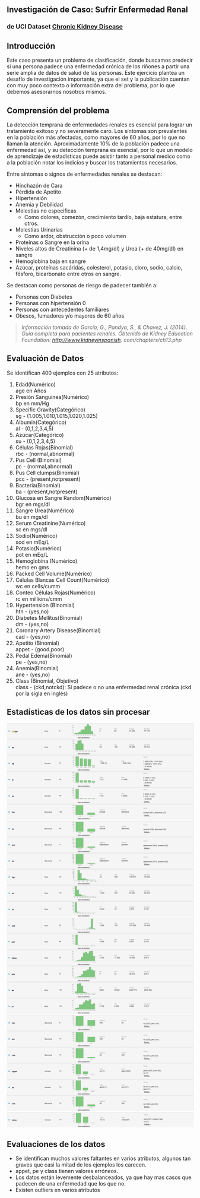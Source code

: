 ## Investigación de Caso: Sufrir Enfermedad Renal  
### de UCI Dataset [Chronic Kidney Disease](https://archive.ics.uci.edu/dataset/336/chronic+kidney+disease)  

## Introducción  
Este caso presenta un problema de clasificación, donde buscamos predecir si una persona padece una enfermedad crónica de los riñones a partir una serie amplia de datos de salud de las personas. Este ejercicio plantea un desafío de investigación importante, ya que el set y la publicación cuentan con muy poco contexto o información extra del problema, por lo que debemos asesorarnos nosotros mismos.  

## Comprensión del problema  
La detección temprana de enfermedades renales es esencial para lograr un tratamiento exitoso y no severamente caro. Los síntomas son prevalentes en la población más afectadas, como mayores de 60 años, por lo que no llaman la atención. Aproximadamente 10% de la población padece una enfermedad así, y su detección temprana es esencial, por lo que un modelo de aprendizaje de estadísticas puede asistir tanto a personal medico como a la población notar los indicios y buscar los tratamientos necesarios.   

Entre síntomas o signos de enfermedades renales se destacan:  
- Hinchazón de Cara  
- Pérdida de Apetito  
- Hipertensión  
- Anemia y Debilidad  
- Molestias no especificas  
    - Como dolores, comezón, crecimiento tardío, baja estatura, entre otros.  
- Molestias Urinarias  
    - Como ardor, obstrucción o poco volumen  
- Proteínas o Sangre en la orina  
- Niveles altos de Creatinina (+ de 1,4mg/dl) y Urea (+ de 40mg/dl) en sangre 
- Hemoglobina baja en sangre  
- Azúcar, proteínas sacáridas, colesterol, potasio, cloro, sodio, calcio, fósforo, bicarbonato entre otros en sangre.

Se destacan como personas de riesgo de padecer también a:
- Personas con Diabetes  
- Personas con hipertensión  0
- Personas con antecedentes familiares  
- Obesos, fumadores y/o mayores de 60 años   

> *Información tomada de García, G., Pandya, S., & Chavez, J. (2014). Guía completa para pacientes renales. Obtenido de Kidney Education Foundation: http://www.kidneyinspanish. com/chapters/ch13.php*

## Evaluación de Datos  
Se identifican 400 ejemplos con 25 atributos:  
1. Edad(Numérico)  
  	age en Años  
2. Presión Sanguínea(Numérico)  
    bp en mm/Hg  
3. Specific Gravity(Categórico)  
  	sg - (1.005,1.010,1.015,1.020,1.025)  
4. Albumin(Categórico)  
	al - (0,1,2,3,4,5)  
5. Azúcar(Categórico)  
	su - (0,1,2,3,4,5)  
6. Células Rojas(Binomial)  
	rbc - (normal,abnormal)  
7. Pus Cell (Binomial)  
	pc - (normal,abnormal)  
8. Pus Cell clumps(Binomial)  
	pcc - (present,notpresent)  
9. Bacteria(Binomial)  
	ba  - (present,notpresent)  
10. Glucosa en Sangre Random(Numérico)		  
	bgr en mgs/dl  
11. Sangre Urea(Numérico)	  
	bu en mgs/dl  
12. Serum Creatinine(Numérico)	  
	sc en mgs/dl  
13. Sodio(Numérico)  
	sod en mEq/L  
14. Potasio(Numérico)	  
	pot en mEq/L  
15. Hemoglobina (Numérico)  
	hemo en gms  
16. Packed  Cell Volume(Numérico)  
17. Células Blancas Cell Count(Numérico)  
	wc en cells/cumm  
18. Conteo Células Rojas(Numérico)	  
	rc en millions/cmm  
19. Hypertension (Binomial)	  
	htn - (yes,no)  
20. Diabetes Mellitus(Binomial)	  
	dm - (yes,no)  
21. Coronary Artery Disease(Binomial)  
	cad - (yes,no)  
22. Apetito (Binomial)	  
	appet - (good,poor)  
23. Pedal Edema(Binomial)  
	pe - (yes,no)	  
24. Anemia(Binomial)  
	ane - (yes,no)  
25. Class (Binomial, Objetivo)		  
	class - (ckd,notckd):  Si padece o no una enfermedad renal crónica (ckd por la sigla en inglés)

## Estadísticas de los datos sin procesar  
![Alt text](image.png)  
![Alt text](image-1.png)  
![Alt text](image-2.png)  
![Alt text](image-3.png)  
![Alt text](image-4.png)  

## Evaluaciones de los datos  
- Se identifican muchos valores faltantes en varios atributos, algunos tan graves que casi la mitad de los ejemplos los carecen.  
- appet, pe y class tienen valores erróneos.  
- Los datos están levemente desbalanceados, ya que hay mas casos que padecen de una enfermedad que los que no.  
- Existen outliers en varios atributos
